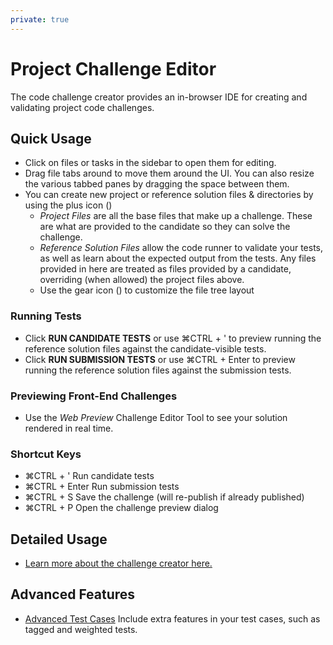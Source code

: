 ```yaml
---
private: true
---
```


# Project Challenge Editor

The code challenge creator provides an in-browser IDE for creating and validating project code challenges.

## Quick Usage

- Click on files or tasks in the sidebar to open them for editing.
- Drag file tabs around to move them around the UI. You can also resize the various tabbed panes by dragging the space between them.
- You can create new project or reference solution files & directories by using the plus icon (<span class="icon-plus"></span>)
    - _Project Files_ are all the base files that make up a challenge. These are what are provided to the candidate so they can solve the challenge.
    - _Reference Solution Files_  allow the code runner to validate your tests, as well as learn about the expected output from the tests. Any files provided in here are treated as files provided by a candidate, overriding (when allowed) the project files above.
    - Use the gear icon (<span class="icon-cog"></span>) to customize the file tree layout

### Running Tests

- Click **RUN CANDIDATE TESTS** or use <span class="shortcut-hint"><span class="mac-os-only" title="Command">&#8984;</span><span class="not-mac-os-only">CTRL</span> + '</span> to preview running the reference solution files against the candidate-visible tests.
- Click **RUN SUBMISSION TESTS** or use <span class="shortcut-hint"><span class="mac-os-only" title="Command">&#8984;</span><span class="not-mac-os-only">CTRL</span> + Enter</span> to preview running the reference solution files against the submission tests.

### Previewing Front-End Challenges

- Use the _Web Preview_ Challenge Editor Tool to see your solution rendered in real time.

### Shortcut Keys

- <span class="shortcut-hint"><span class="mac-os-only" title="Command">&#8984;</span><span class="not-mac-os-only">CTRL</span> + '</span> Run candidate tests
- <span class="shortcut-hint"><span class="mac-os-only" title="Command">&#8984;</span><span class="not-mac-os-only">CTRL</span> + Enter</span> Run submission tests
- <span class="shortcut-hint"><span class="mac-os-only" title="Command">&#8984;</span><span class="not-mac-os-only">CTRL</span> + S</span> Save the challenge (will re-publish if already published)
- <span class="shortcut-hint"><span class="mac-os-only" title="Command">&#8984;</span><span class="not-mac-os-only">CTRL</span> + P</span> Open the challenge preview dialog

## Detailed Usage

- [Learn more about the challenge creator here.](/reference/features/challenges/multi-file-code)

## Advanced Features

- [Advanced Test Cases](/reference/features/challenges/advanced-test-cases)
  Include extra features in your test cases, such as tagged and weighted tests.
